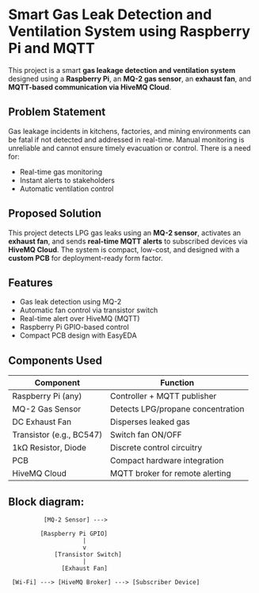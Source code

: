 # Smart Gas Leak Detection and Ventilation System using Raspberry Pi and MQTT
This project is a smart **gas leakage detection and ventilation system** designed using a **Raspberry Pi**, an **MQ-2 gas sensor**, an **exhaust fan**, and **MQTT-based communication via HiveMQ Cloud**.

## Problem Statement
Gas leakage incidents in kitchens, factories, and mining environments can be fatal if not detected and addressed in real-time. Manual monitoring is unreliable and cannot ensure timely evacuation or control. There is a need for:
- Real-time gas monitoring
- Instant alerts to stakeholders
- Automatic ventilation control

## Proposed Solution
This project detects LPG gas leaks using an **MQ-2 sensor**, activates an **exhaust fan**, and sends **real-time MQTT alerts** to subscribed devices via **HiveMQ Cloud**. The system is compact, low-cost, and designed with a **custom PCB** for deployment-ready form factor.

## Features
- Gas leak detection using MQ-2
- Automatic fan control via transistor switch
- Real-time alert over HiveMQ (MQTT)
- Raspberry Pi GPIO-based control
- Compact PCB design with EasyEDA

##  Components Used

| Component              | Function                                  |
|------------------------|-------------------------------------------|
| Raspberry Pi (any)     | Controller + MQTT publisher               |
| MQ-2 Gas Sensor        | Detects LPG/propane concentration         |
| DC Exhaust Fan         | Disperses leaked gas                      |
| Transistor (e.g., BC547)| Switch fan ON/OFF                        |
| 1kΩ Resistor, Diode    | Discrete control circuitry                |
| PCB                    | Compact hardware integration              |
| HiveMQ Cloud           | MQTT broker for remote alerting           |


## Block diagram:

              [MQ-2 Sensor] --->

             [Raspberry Pi GPIO]
                         |
                         v
                 [Transistor Switch]
                         |
                   [Exhaust Fan]

     [Wi-Fi] ---> [HiveMQ Broker] ---> [Subscriber Device]


